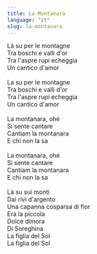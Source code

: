 ```yaml
---
title: La Montanara
language: "it"
slug: la-montanara
---
```

Là su per le montagne   
Tra boschi e valli d'or   
Tra l'aspre rupi echeggia   
Un cantico d'amor   
&nbsp;   
La su per le montagne   
Tra boschi e valli d'or   
Tra l'aspre rupi echeggia   
Un cantico d'amor   
&nbsp;   
La montanara, ohé   
Si sente cantare   
Cantiam la montanara   
E chi non la sa   
&nbsp;   
La montanara, ohé   
Si sente cantare   
Cantiam la montanara   
E chi non la sa   
&nbsp;   
Là su sui monti   
Dai rivi d'argento   
Una capanna cosparsa di fior   
Era la piccola   
Dolce dimora   
Di Soreghina   
La figlia del Sol   
La figlia del Sol   
